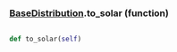 ### [BaseDistribution](BaseDistribution.md).to_solar (function)


```py

def to_solar(self)

```



        

